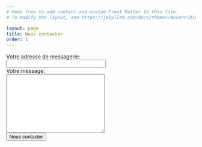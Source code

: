 ```yaml
---
# Feel free to add content and custom Front Matter to this file.
# To modify the layout, see https://jekyllrb.com/docs/themes/#overriding-theme-defaults

layout: page
title: Nous contacter
order: 1
---
```


<form id="my-form" action="https://formspree.io/f/mayarqel" method="POST">
  <label>
    Votre adresse de messagerie:<br/>
    <input size=30 type="email" name="_replyto">
  </label><br/>
  <label>
    Votre message:<br/>
    <textarea cols=30 rows=10 name="text"></textarea><br/>
  </label>
  <!-- your other form fields go here -->
  <button type="submit">Nous contacter</button>
  <p id="my-form-status"></p>
</form>

<script>
    var form = document.getElementById("my-form");
    
    async function handleSubmit(event) {
      event.preventDefault();
      var status = document.getElementById("my-form-status");
      var data = new FormData(event.target);
      fetch(event.target.action, {
        method: form.method,
        body: data,
        headers: {
            'Accept': 'application/json'
        }
      }).then(response => {
        status.innerHTML = "Merci pour votre message, nous vous répondrons rapidement !";
        form.reset()
      }).catch(error => {
        status.innerHTML = "Zut, on dirait que cela n'a pas fonctionné, reessayez plus tard !"
      });
    }
    form.addEventListener("submit", handleSubmit)
</script>
